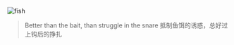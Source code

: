 ![fish](https://ws1.sinaimg.cn/large/728592fely1fo0tsq0z3cj20ia0qygv4.jpg)
> Better than the bait, than struggle in the snare
抵制鱼饵的诱惑，总好过上钩后的挣扎
